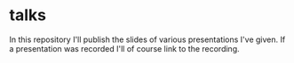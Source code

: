 # talks

In this repository I'll publish the slides of various presentations I've given. If a presentation was recorded I'll of course link to the recording. 
